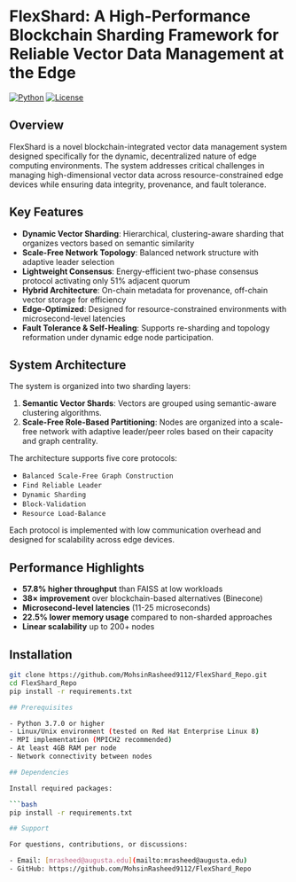 # FlexShard: A High-Performance Blockchain Sharding Framework for Reliable Vector Data Management at the Edge

[![Python](https://img.shields.io/badge/python-3.7+-blue.svg)](https://www.python.org/downloads/)
[![License](https://img.shields.io/badge/license-MIT-green.svg)](LICENSE)

## Overview

FlexShard is a novel blockchain-integrated vector data management system designed specifically for the dynamic, decentralized nature of edge computing environments. The system addresses critical challenges in managing high-dimensional vector data across resource-constrained edge devices while ensuring data integrity, provenance, and fault tolerance.

## Key Features

- **Dynamic Vector Sharding**: Hierarchical, clustering-aware sharding that organizes vectors based on semantic similarity
- **Scale-Free Network Topology**: Balanced network structure with adaptive leader selection
- **Lightweight Consensus**: Energy-efficient two-phase consensus protocol activating only 51% adjacent quorum
- **Hybrid Architecture**: On-chain metadata for provenance, off-chain vector storage for efficiency
- **Edge-Optimized**: Designed for resource-constrained environments with microsecond-level latencies
- **Fault Tolerance & Self-Healing**: Supports re-sharding and topology reformation under dynamic edge node participation.

## System Architecture

The system is organized into two sharding layers:

1. **Semantic Vector Shards**: Vectors are grouped using semantic-aware clustering algorithms.
2. **Scale-Free Role-Based Partitioning**: Nodes are organized into a scale-free network with adaptive leader/peer roles based on their capacity and graph centrality.

The architecture supports five core protocols:

- `Balanced Scale-Free Graph Construction`
- `Find Reliable Leader`
- `Dynamic Sharding`
- `Block-Validation`
- `Resource Load-Balance`

Each protocol is implemented with low communication overhead and designed for scalability across edge devices.


## Performance Highlights

- **57.8% higher throughput** than FAISS at low workloads
- **38× improvement** over blockchain-based alternatives (Binecone)
- **Microsecond-level latencies** (11-25 microseconds)
- **22.5% lower memory usage** compared to non-sharded approaches
- **Linear scalability** up to 200+ nodes

## Installation

```bash
git clone https://github.com/MohsinRasheed9112/FlexShard_Repo.git
cd FlexShard_Repo
pip install -r requirements.txt

## Prerequisites

- Python 3.7.0 or higher
- Linux/Unix environment (tested on Red Hat Enterprise Linux 8)
- MPI implementation (MPICH2 recommended)
- At least 4GB RAM per node
- Network connectivity between nodes

## Dependencies

Install required packages:

```bash
pip install -r requirements.txt

## Support

For questions, contributions, or discussions:

- Email: [mrasheed@augusta.edu](mailto:mrasheed@augusta.edu)
- GitHub: https://github.com/MohsinRasheed9112/FlexShard_Repo
